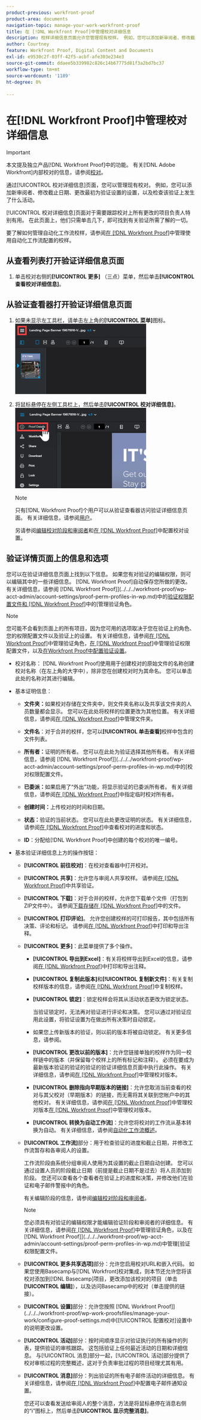 ```yaml
---
product-previous: workfront-proof
product-area: documents
navigation-topic: manage-your-work-workfront-proof
title: 在 [!DNL Workfront Proof]中管理校对详细信息
description: 校样详细信息页面允许您管理现有校样。 例如，您可以添加新审阅者、修改截止日期、更改最初为验证设置的设置，以及检查该验证上发生了什么活动。
author: Courtney
feature: Workfront Proof, Digital Content and Documents
exl-id: e9530c2f-03ff-42f5-acbf-afe303e234e3
source-git-commit: ddaee5b339982c826c14b67775d81f3a2bd7bc37
workflow-type: tm+mt
source-wordcount: '1189'
ht-degree: 0%

---
```


# 在[!DNL Workfront Proof]中管理校对详细信息

>[!IMPORTANT]
>
>本文提及独立产品[!DNL Workfront Proof]中的功能。 有关[!DNL Adobe Workfront]内部校对的信息，请参阅[校对](../../../review-and-approve-work/proofing/proofing.md)。

通过[!UICONTROL 校对详细信息]页面，您可以管理现有校对。 例如，您可以添加新审阅者、修改截止日期、更改最初为验证设置的设置，以及检查该验证上发生了什么活动。

[!UICONTROL 校对详细信息]页面对于需要跟踪校对上所有更改的项目负责人特别有用。 在此页面上，他们只需单击几下，即可找到有关验证所需了解的一切。

要了解如何管理自动化工作流校样，请参阅[在 [!DNL Workfront Proof]](../../../workfront-proof/wp-work-proofsfiles/automated-workflow/manage-proof-configured-auto-workflow.md)中管理使用自动化工作流配置的校样。

## 从查看列表打开验证详细信息页面

1. 单击校对右侧的&#x200B;**[!UICONTROL 更多]** （三点）菜单，然后单击&#x200B;**[!UICONTROL 查看校对详细信息]**。

## 从验证查看器打开验证详细信息页面

1. 如果未显示左工具栏，请单击左上角的&#x200B;**[!UICONTROL 菜单]**&#x200B;图标。\
   ![验证查看器菜单](assets/menu-icon-in-proofing-viewer-350x188.png)

1. 将鼠标悬停在左侧工具栏上，然后单击&#x200B;**[!UICONTROL 校对详细信息]**。\
   ![验证查看器详细信息](assets/proof-details-in-proofing-viewer-350x215.png)

   >[!NOTE]
   >
   >只有[!DNL Workfront Proof]个用户可以从验证查看器访问验证详细信息页面。 有关详细信息，请参阅[用户](https://support.workfront.com/hc/en-us/sections/115000911887-Users)。

   另请参阅[编辑校对阶段和审阅者](../../../review-and-approve-work/proofing/managing-proofs-within-workfront/edit-proof-stages-and-reviewers.md)和[在 [!DNL Workfront Proof]](../../../workfront-proof/wp-work-proofsfiles/manage-your-work/configure-proof-settings.md)中配置校对设置。

## 验证详情页面上的信息和选项

您可以在验证详细信息页面上找到以下信息。 如果您有对验证的编辑权限，则可以编辑其中的一些详细信息。 [!DNL Workfront Proof]自动保存您所做的更改。 有关详细信息，请参阅 [!DNL Workfront Proof]](../../../workfront-proof/wp-acct-admin/account-settings/proof-perm-profiles-in-wp.md)中的[验证权限配置文件和 [!DNL Workfront Proof]](../../../workfront-proof/wp-work-proofsfiles/share-proofs-and-files/manage-proof-roles.md)中的[管理验证角色。

>[!NOTE]
>
>您可能不会看到页面上的所有项目，因为您可用的选项取决于您在验证上的角色、您的权限配置文件以及验证上的设置。 有关详细信息，请参阅[在 [!DNL Workfront Proof]](../../../workfront-proof/wp-work-proofsfiles/share-proofs-and-files/manage-proof-roles.md)中管理验证角色，[在 [!DNL Workfront Proof]](../../../workfront-proof/wp-acct-admin/account-settings/proof-perm-profiles-in-wp.md)中管理验证权限配置文件，以及[在Workfront Proof中配置验证设置](../../../workfront-proof/wp-work-proofsfiles/manage-your-work/configure-proof-settings.md)。

* 校对名称： [!DNL Workfront Proof]使用用于创建校对的原始文件的名称创建校对名称（在左上角的大字中），除非您在创建校对时为其命名。 您可以单击此处的名称对其进行编辑。
* 基本证明信息：

   * **文件夹：**&#x200B;如果校对存储在文件夹中，则文件夹名称以及共享该文件夹的人员数量都会显示。 您可以在此处将校样的位置更改为其他位置。 有关详细信息，请参阅[在 [!DNL Workfront Proof]](../../../workfront-proof/wp-work-proofsfiles/organize-your-work/manage-folders.md)中管理文件夹。

   * **文件名**：对于合并的校样，您可以&#x200B;**[!UICONTROL 单击查看]**&#x200B;校样中包含的文件列表。

   * **所有者：**&#x200B;证明的所有者。 您可以在此处为验证选择其他所有者。 有关详细信息，请参阅 [!DNL Workfront Proof]](../../../workfront-proof/wp-acct-admin/account-settings/proof-perm-profiles-in-wp.md)中的[校对权限配置文件。

   * **已委派：**&#x200B;如果启用了“外出”功能，将显示验证的已委派所有者。 有关详细信息，请参阅[在 [!DNL Workfront Proof]](../../../workfront-proof/wp-getstarted/personal-settings/designate-temp-proof-owners.md)中指定临时校对所有者。

   * **创建时间：**&#x200B;上传校对的时间和日期。
   * **状态：**&#x200B;验证的当前状态。 您可以在此处更改证明的状态。 有关详细信息，请参阅[在 [!DNL Workfront Proof]](../../../workfront-proof/wp-work-proofsfiles/manage-your-work/view-progress-and-status-of-proof.md)中查看校对的进度和状态。

   * **ID**：分配给[!DNL Workfront Proof]中创建的每个校对的唯一编号。

* 基本验证详细信息上方的操作按钮：

   * **[!UICONTROL 前往校对]**：在校对查看器中打开校对。
   * **[!UICONTROL 共享]**：允许您与审阅人共享校样。 请参阅[在 [!DNL Workfront Proof]](../../../workfront-proof/wp-work-proofsfiles/share-proofs-and-files/share-proof.md)中共享验证。

   * **[!UICONTROL 下载]**：对于合并的校样，允许您下载单个文件（打包到ZIP文件中）。 请参阅[下载存储在 [!DNL Workfront Proof]](../../../workfront-proof/wp-work-proofsfiles/manage-your-work/download-files-stored.md)中的文件。

   * **[!UICONTROL 打印评论]**。 允许您创建校样的可打印报告，其中包括所有决策、评论和标记。 请参阅[在 [!DNL Workfront Proof]](../../../workfront-proof/wp-work-proofsfiles/organize-your-work/print-and-export-comments.md)中打印和导出注释。

   * **[!UICONTROL 更多]**：此菜单提供了多个操作。

      * **[!UICONTROL 导出到Excel]**：有关将校样导出到Excel的信息，请参阅[在 [!DNL Workfront Proof]](../../../workfront-proof/wp-work-proofsfiles/organize-your-work/print-and-export-comments.md)中打印和导出注释。

      * **[!UICONTROL 复制此版本]**&#x200B;和&#x200B;**[!UICONTROL 复制新文件]**：有关复制校样版本的信息，请参阅[在 [!DNL Workfront Proof]](../../../workfront-proof/wp-work-proofsfiles/create-proofs-and-files/copy-proofs.md)中复制校样。

      * **[!UICONTROL 锁定]**：锁定校样会将其从活动状态更改为锁定状态。

        当验证锁定时，无法再对验证进行评论和决策。 您可以通过对验证应用此设置，将验证设置为在做出所有决策时自动锁定。

      * 如果您上传新版本的验证，则以前的版本将被自动锁定。 有关更多信息，请参阅。
      * **[!UICONTROL 更改以前的版本]**：允许您链接单独的校样作为同一校样链中的版本（并保留每个校样上的所有标记和注释）。 必须在要成为最新版本验证的验证的验证的验证详细信息页面中执行此操作。 有关详细信息，请参阅[在 [!DNL Workfront Proof]](../../../workfront-proof/wp-work-proofsfiles/manage-your-work/manage-proof-versions.md)中管理校对版本。

      * **[!UICONTROL 删除指向早期版本的链接]**：允许您取消当前查看的校对与其父校对（早期版本）的链接，而无需将其关联到您帐户中的其他校对。 有关详细信息，请参阅[在 [!DNL Workfront Proof]](../../../workfront-proof/wp-work-proofsfiles/manage-your-work/manage-proof-versions.md)中管理校对版本[在 [!DNL Workfront Proof]](../../../workfront-proof/wp-work-proofsfiles/manage-your-work/manage-proof-versions.md)中管理校对版本。

      * **[!UICONTROL 转换为自动工作流]**：允许您将校对的工作流从基本转换为自动。 有关详细信息，请参阅[自动化工作流概述](../../../review-and-approve-work/proofing/proofing-overview/automated-workflow.md)。
   * **[!UICONTROL 工作流]**&#x200B;部分：用于检查验证的进度和截止日期，并修改工作流暂存和各审阅人的设置。

     工作流阶段由系统分组审阅人使用为其设置的截止日期自动创建。 您可以通过设置人员的阶段截止日期（前提是截止日期不是过去）将人员添加到阶段。 您还可以查看各个查看者在验证上的进度和决策，并修改他们在验证和电子邮件警报中的角色。

     有关编辑阶段的信息，请参阅[编辑校对阶段和审阅者](../../../review-and-approve-work/proofing/managing-proofs-within-workfront/edit-proof-stages-and-reviewers.md)。

     >[!NOTE]
     >
     >您必须具有对验证的编辑权限才能编辑验证阶段和审阅者的详细信息。 有关详细信息，请参阅[在 [!DNL Workfront Proof]](../../../workfront-proof/wp-work-proofsfiles/share-proofs-and-files/manage-proof-roles.md)中管理验证角色，以及在 [!DNL Workfront Proof]](../../../workfront-proof/wp-acct-admin/account-settings/proof-perm-profiles-in-wp.md)中管理[验证权限配置文件。

   * **[!UICONTROL 更多共享选项]**&#x200B;部分：允许您启用校对URL和嵌入代码。 如果您使用Basecamp与[!DNL Workfront]校对集成，则本节还允许您将该校对添加到[!DNL Basecamp]项目，更改添加该校对的项目（单击&#x200B;**[!UICONTROL 编辑]**），以及访问Basecamp中的校对（单击提供的链接）。

   * **[!UICONTROL 设置]**&#x200B;部分：允许您按照 [!DNL Workfront Proof]](../../../workfront-proof/wp-work-proofsfiles/manage-your-work/configure-proof-settings.md)中[[!UICONTROL 配置校对]设置中的说明更改设置。

   * **[!UICONTROL 活动]**&#x200B;部分：按时间顺序显示对验证执行的所有操作的列表，提供验证的审核跟踪。 这包括验证上任何最近活动的日期和详细信息。 与[!UICONTROL 消息]部分一起，[!UICONTROL 活动]部分提供了校对审核过程的完整概述，这对于负责审批过程的项目经理尤其有用。
   * **[!UICONTROL 消息]**&#x200B;部分：列出验证的所有电子邮件活动的详细信息。 有关详细信息，请参阅[在 [!DNL Workfront Proof]](../../../workfront-proof/wp-emailsntfctns/email-alerts/config-email-notification-settings-wp.md)中配置电子邮件通知设置。

     您还可以查看发送给审阅人的整个消息，方法是将鼠标悬停在消息右侧的“i”图标上，然后单击&#x200B;**[!UICONTROL 显示完整消息]**。
